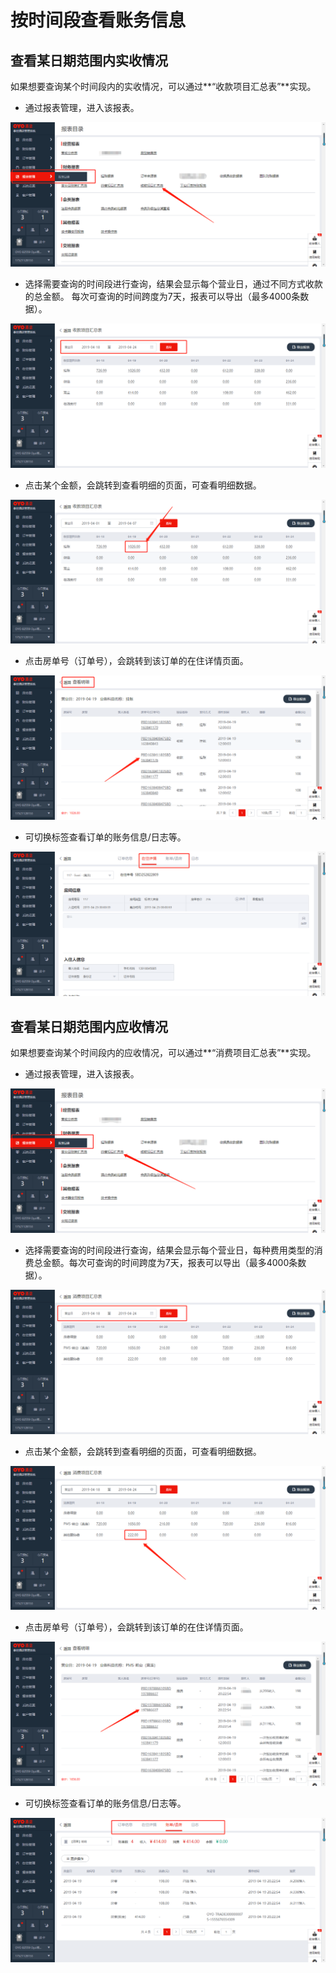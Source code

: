 # 按时间段查看账务信息

##  查看某日期范围内实收情况

如果想要查询某个时间段内的实收情况，可以通过**“收款项目汇总表”**实现。

* 通过报表管理，进入该报表。

![](../../../.gitbook/assets/image%20%28324%29.png)

* 选择需要查询的时间段进行查询，结果会显示每个营业日，通过不同方式收款的总金额。 每次可查询的时间跨度为7天，报表可以导出（最多4000条数据）。

![](../../../.gitbook/assets/image%20%28334%29.png)

* 点击某个金额，会跳转到查看明细的页面，可查看明细数据。

![](../../../.gitbook/assets/image%20%28194%29.png)

* 点击房单号（订单号），会跳转到该订单的在住详情页面。

![](../../../.gitbook/assets/image%20%28440%29.png)

* 可切换标签查看订单的账务信息/日志等。

![](../../../.gitbook/assets/image%20%28795%29.png)

## 查看某日期范围内应收情况

 如果想要查询某个时间段内的应收情况，可以通过**“消费项目汇总表”**实现。

* 通过报表管理，进入该报表。

![](../../../.gitbook/assets/image%20%28371%29.png)

* 选择需要查询的时间段进行查询，结果会显示每个营业日，每种费用类型的消费总金额。每次可查询的时间跨度为7天，报表可以导出（最多4000条数据）。

![](../../../.gitbook/assets/image%20%28325%29.png)

* 点击某个金额，会跳转到查看明细的页面，可查看明细数据。

![](../../../.gitbook/assets/image%20%28456%29.png)

* 点击房单号（订单号），会跳转到该订单的在住详情页面。

![](../../../.gitbook/assets/image%20%28350%29.png)

* 可切换标签查看订单的账务信息/日志等。

![](../../../.gitbook/assets/image%20%28124%29.png)



